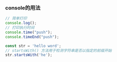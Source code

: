 ### console的用法
```javascript
// 简单打印
console.log();
// 打印执行时间
console.time("push");
console.timeEnd("push");
```

```javascript
const str = 'hello word';
// startsWith() 方法用于检测字符串是否以指定的前缀开始
str.startsWith('he');
```